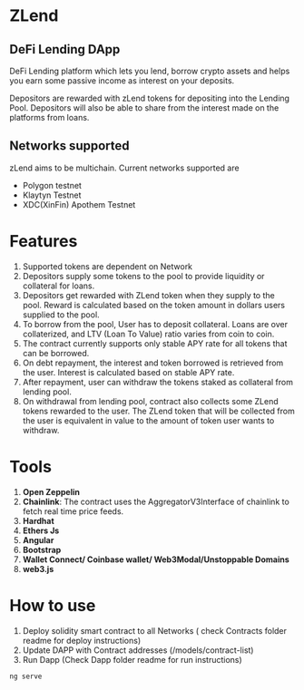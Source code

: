 # ZLend 
## DeFi Lending DApp
DeFi Lending platform which lets you lend, borrow crypto assets and helps you earn some passive income as interest on your deposits.

Depositors are rewarded with zLend tokens for depositing into the Lending Pool. Depositors will also be able to share from the interest made on the platforms from loans.

## Networks supported
zLend aims to be multichain. Current networks supported are

- Polygon testnet
- Klaytyn Testnet
- XDC(XinFin) Apothem Testnet


# Features
1. Supported tokens are dependent on Network
2. Depositors supply some tokens to the pool to provide liquidity or collateral for loans.
3. Depositors get rewarded with ZLend token when they supply to the pool. Reward is calculated based on the token amount in dollars users supplied to the pool.
4. To borrow from the pool, User has to deposit collateral. Loans are over collaterized, and LTV (Loan To Value) ratio varies from coin to coin.
5. The contract currently supports only stable APY rate for all tokens that can be borrowed.
6. On debt repayment, the interest and token borrowed is retrieved from the user. Interest is calculated based on stable APY rate. 
7. After repayment, user can withdraw the tokens staked as collateral from lending pool.
8. On withdrawal from lending pool, contract also collects some ZLend tokens rewarded to the user. The ZLend token that will be collected from the user is equivalent in value to the amount of token user wants to withdraw.

# Tools
1. **Open Zeppelin**
2. **Chainlink**: The contract uses the AggregatorV3Interface of chainlink to fetch real time price feeds.
3. **Hardhat**
4. **Ethers Js** 
5. **Angular**
6. **Bootstrap**
7. **Wallet Connect/ Coinbase wallet/ Web3Modal/Unstoppable Domains**
8. **web3.js**



# How to use
1. Deploy solidity smart contract to all Networks ( check Contracts folder readme for deploy instructions)
2. Update DAPP with Contract addresses (/models/contract-list)
3. Run Dapp (Check Dapp folder readme for run instructions)
```
ng serve
```
 

